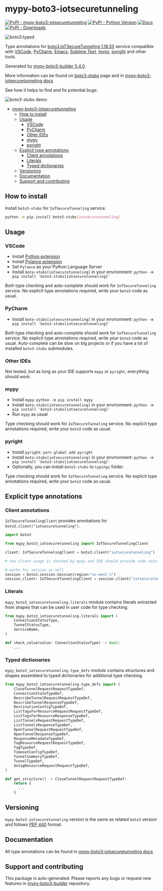 <a id="mypy-boto3-iotsecuretunneling"></a>

# mypy-boto3-iotsecuretunneling

[![PyPI - mypy-boto3-iotsecuretunneling](https://img.shields.io/pypi/v/mypy-boto3-iotsecuretunneling.svg?color=blue)](https://pypi.org/project/mypy-boto3-iotsecuretunneling)
[![PyPI - Python Version](https://img.shields.io/pypi/pyversions/mypy-boto3-iotsecuretunneling.svg?color=blue)](https://pypi.org/project/mypy-boto3-iotsecuretunneling)
[![Docs](https://img.shields.io/readthedocs/mypy-boto3-builder.svg?color=blue)](https://mypy-boto3-builder.readthedocs.io/)
[![PyPI - Downloads](https://img.shields.io/pypi/dw/mypy-boto3-iotsecuretunneling?color=blue)](https://pypistats.org/packages/mypy-boto3-iotsecuretunneling)

![boto3.typed](https://github.com/vemel/mypy_boto3_builder/raw/master/logo.png)

Type annotations for
[boto3.IoTSecureTunneling 1.18.50](https://boto3.amazonaws.com/v1/documentation/api/1.18.50/reference/services/iotsecuretunneling.html#IoTSecureTunneling)
service compatible with [VSCode](https://code.visualstudio.com/),
[PyCharm](https://www.jetbrains.com/pycharm/),
[Emacs](https://www.gnu.org/software/emacs/),
[Sublime Text](https://www.sublimetext.com/),
[mypy](https://github.com/python/mypy),
[pyright](https://github.com/microsoft/pyright) and other tools.

Generated by
[mypy-boto3-builder 5.4.0](https://github.com/vemel/mypy_boto3_builder).

More information can be found on
[boto3-stubs](https://pypi.org/project/boto3-stubs/) page and in
[mypy-boto3-iotsecuretunneling docs](https://vemel.github.io/boto3_stubs_docs/mypy_boto3_iotsecuretunneling/)

See how it helps to find and fix potential bugs:

![boto3-stubs demo](https://github.com/vemel/mypy_boto3_builder/raw/master/demo.gif)

- [mypy-boto3-iotsecuretunneling](#mypy-boto3-iotsecuretunneling)
  - [How to install](#how-to-install)
  - [Usage](#usage)
    - [VSCode](#vscode)
    - [PyCharm](#pycharm)
    - [Other IDEs](#other-ides)
    - [mypy](#mypy)
    - [pyright](#pyright)
  - [Explicit type annotations](#explicit-type-annotations)
    - [Client annotations](#client-annotations)
    - [Literals](#literals)
    - [Typed dictionaries](#typed-dictionaries)
  - [Versioning](#versioning)
  - [Documentation](#documentation)
  - [Support and contributing](#support-and-contributing)

<a id="how-to-install"></a>

## How to install

Install `boto3-stubs` for `IoTSecureTunneling` service.

```bash
python -m pip install boto3-stubs[iotsecuretunneling]
```

<a id="usage"></a>

## Usage

<a id="vscode"></a>

### VSCode

- Install
  [Python extension](https://marketplace.visualstudio.com/items?itemName=ms-python.python)
- Install
  [Pylance extension](https://marketplace.visualstudio.com/items?itemName=ms-python.vscode-pylance)
- Set `Pylance` as your Python Language Server
- Install `boto-stubs[iotsecuretunneling]` in your environment:
  `python -m pip install 'boto3-stubs[iotsecuretunneling]'`

Both type checking and auto-complete should work for `IoTSecureTunneling`
service. No explicit type annotations required, write your `boto3` code as
usual.

<a id="pycharm"></a>

### PyCharm

- Install `boto-stubs[iotsecuretunneling]` in your environment:
  `python -m pip install 'boto3-stubs[iotsecuretunneling]'`

Both type checking and auto-complete should work for `IoTSecureTunneling`
service. No explicit type annotations required, write your `boto3` code as
usual. Auto-complete can be slow on big projects or if you have a lot of
installed `boto3-stubs` submodules.

<a id="other-ides"></a>

### Other IDEs

Not tested, but as long as your IDE supports `mypy` or `pyright`, everything
should work.

<a id="mypy"></a>

### mypy

- Install `mypy`: `python -m pip install mypy`
- Install `boto-stubs[iotsecuretunneling]` in your environment:
  `python -m pip install 'boto3-stubs[iotsecuretunneling]'`
- Run `mypy` as usual

Type checking should work for `IoTSecureTunneling` service. No explicit type
annotations required, write your `boto3` code as usual.

<a id="pyright"></a>

### pyright

- Install `pyright`: `yarn global add pyright`
- Install `boto-stubs[iotsecuretunneling]` in your environment:
  `python -m pip install 'boto3-stubs[iotsecuretunneling]'`
- Optionally, you can install `boto3-stubs` to `typings` folder.

Type checking should work for `IoTSecureTunneling` service. No explicit type
annotations required, write your `boto3` code as usual.

<a id="explicit-type-annotations"></a>

## Explicit type annotations

<a id="client-annotations"></a>

### Client annotations

`IoTSecureTunnelingClient` provides annotations for
`boto3.client("iotsecuretunneling")`.

```python
import boto3

from mypy_boto3_iotsecuretunneling import IoTSecureTunnelingClient

client: IoTSecureTunnelingClient = boto3.client("iotsecuretunneling")

# now client usage is checked by mypy and IDE should provide code auto-complete

# works for session as well
session = boto3.session.Session(region="us-west-1")
session_client: IoTSecureTunnelingClient = session.client("iotsecuretunneling")
```

<a id="literals"></a>

### Literals

`mypy_boto3_iotsecuretunneling.literals` module contains literals extracted
from shapes that can be used in user code for type checking.

```python
from mypy_boto3_iotsecuretunneling.literals import (
    ConnectionStatusType,
    TunnelStatusType,
    ServiceName,
)

def check_value(value: ConnectionStatusType) -> bool:
    ...
```

<a id="typed-dictionaries"></a>

### Typed dictionaries

`mypy_boto3_iotsecuretunneling.type_defs` module contains structures and shapes
assembled to typed dictionaries for additional type checking.

```python
from mypy_boto3_iotsecuretunneling.type_defs import (
    CloseTunnelRequestRequestTypeDef,
    ConnectionStateTypeDef,
    DescribeTunnelRequestRequestTypeDef,
    DescribeTunnelResponseTypeDef,
    DestinationConfigTypeDef,
    ListTagsForResourceRequestRequestTypeDef,
    ListTagsForResourceResponseTypeDef,
    ListTunnelsRequestRequestTypeDef,
    ListTunnelsResponseTypeDef,
    OpenTunnelRequestRequestTypeDef,
    OpenTunnelResponseTypeDef,
    ResponseMetadataTypeDef,
    TagResourceRequestRequestTypeDef,
    TagTypeDef,
    TimeoutConfigTypeDef,
    TunnelSummaryTypeDef,
    TunnelTypeDef,
    UntagResourceRequestRequestTypeDef,
)

def get_structure() -> CloseTunnelRequestRequestTypeDef:
    return {
      ...
    }
```

<a id="versioning"></a>

## Versioning

`mypy-boto3-iotsecuretunneling` version is the same as related `boto3` version
and follows [PEP 440](https://www.python.org/dev/peps/pep-0440/) format.

<a id="documentation"></a>

## Documentation

All type annotations can be found in
[mypy-boto3-iotsecuretunneling docs](https://vemel.github.io/boto3_stubs_docs/mypy_boto3_iotsecuretunneling/)

<a id="support-and-contributing"></a>

## Support and contributing

This package is auto-generated. Please reports any bugs or request new features
in [mypy-boto3-builder](https://github.com/vemel/mypy_boto3_builder/issues/)
repository.
